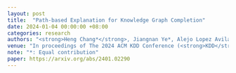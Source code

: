 ```yaml
---
layout: post
title:  "Path-based Explanation for Knowledge Graph Completion"
date: 2024-01-04 00:00:00 +08:00
categories: research
authors: "<strong>Heng Chang*</strong>, Jiangnan Ye*, Alejo Lopez Avila, Jinhua Du, Jia Li"
venue: "In proceedings of The 2024 ACM KDD Conference (<strong>KDD</strong>)"
note: "*: Equal contribution"
paper: https://arxiv.org/abs/2401.02290
---
```

